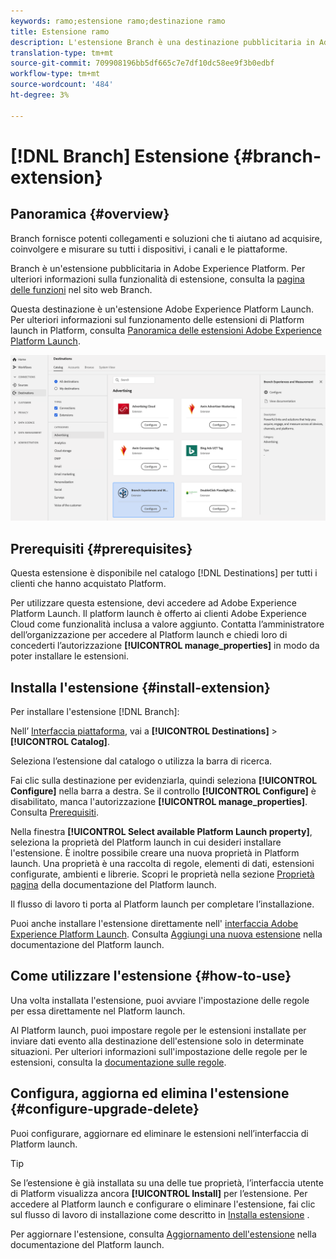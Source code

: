 ```yaml
---
keywords: ramo;estensione ramo;destinazione ramo
title: Estensione ramo
description: L'estensione Branch è una destinazione pubblicitaria in Adobe Experience Platform. Per ulteriori informazioni sulla funzionalità di estensione, consulta la pagina dell'estensione in Adobe Exchange.
translation-type: tm+mt
source-git-commit: 709908196bb5df665c7e7df10dc58ee9f3b0edbf
workflow-type: tm+mt
source-wordcount: '484'
ht-degree: 3%

---
```



# [!DNL Branch] Estensione {#branch-extension}

## Panoramica {#overview}

Branch fornisce potenti collegamenti e soluzioni che ti aiutano ad acquisire, coinvolgere e misurare su tutti i dispositivi, i canali e le piattaforme.

Branch è un&#39;estensione pubblicitaria in Adobe Experience Platform. Per ulteriori informazioni sulla funzionalità di estensione, consulta la [pagina delle funzioni](https://branch.io/features/) nel sito web Branch.

Questa destinazione è un&#39;estensione Adobe Experience Platform Launch. Per ulteriori informazioni sul funzionamento delle estensioni di Platform launch in Platform, consulta [Panoramica delle estensioni Adobe Experience Platform Launch](../launch-extensions/overview.md).

![Estensione ramo](../../assets/catalog/advertising/branch/catalog.png)

## Prerequisiti {#prerequisites}

Questa estensione è disponibile nel catalogo [!DNL Destinations] per tutti i clienti che hanno acquistato Platform.

Per utilizzare questa estensione, devi accedere ad Adobe Experience Platform Launch. Il platform launch è offerto ai clienti Adobe Experience Cloud come funzionalità inclusa a valore aggiunto. Contatta l’amministratore dell’organizzazione per accedere al Platform launch e chiedi loro di concederti l’autorizzazione **[!UICONTROL manage_properties]** in modo da poter installare le estensioni.

## Installa l&#39;estensione {#install-extension}

Per installare l&#39;estensione [!DNL Branch]:

Nell’ [Interfaccia piattaforma](http://platform.adobe.com/), vai a **[!UICONTROL Destinations]** > **[!UICONTROL Catalog]**.

Seleziona l’estensione dal catalogo o utilizza la barra di ricerca.

Fai clic sulla destinazione per evidenziarla, quindi seleziona **[!UICONTROL Configure]** nella barra a destra. Se il controllo **[!UICONTROL Configure]** è disabilitato, manca l&#39;autorizzazione **[!UICONTROL manage_properties]**. Consulta [Prerequisiti](#prerequisites).

Nella finestra **[!UICONTROL Select available Platform Launch property]**, seleziona la proprietà del Platform launch in cui desideri installare l&#39;estensione. È inoltre possibile creare una nuova proprietà in Platform launch. Una proprietà è una raccolta di regole, elementi di dati, estensioni configurate, ambienti e librerie. Scopri le proprietà nella sezione [Proprietà pagina](https://experienceleague.adobe.com/docs/launch/using/reference/admin/companies-and-properties.html#properties-page) della documentazione del Platform launch.

Il flusso di lavoro ti porta al Platform launch per completare l’installazione.

Puoi anche installare l&#39;estensione direttamente nell&#39; [interfaccia Adobe Experience Platform Launch](https://launch.adobe.com/). Consulta [Aggiungi una nuova estensione](https://experienceleague.adobe.com/docs/launch/using/reference/manage-resources/extensions/overview.html?lang=en#add-a-new-extension) nella documentazione del Platform launch.

## Come utilizzare l&#39;estensione {#how-to-use}

Una volta installata l&#39;estensione, puoi avviare l&#39;impostazione delle regole per essa direttamente nel Platform launch.

Al Platform launch, puoi impostare regole per le estensioni installate per inviare dati evento alla destinazione dell&#39;estensione solo in determinate situazioni. Per ulteriori informazioni sull&#39;impostazione delle regole per le estensioni, consulta la [documentazione sulle regole](https://experienceleague.adobe.com/docs/launch/using/reference/manage-resources/rules.html).

## Configura, aggiorna ed elimina l&#39;estensione {#configure-upgrade-delete}

Puoi configurare, aggiornare ed eliminare le estensioni nell’interfaccia di Platform launch.

>[!TIP]
>
>Se l’estensione è già installata su una delle tue proprietà, l’interfaccia utente di Platform visualizza ancora **[!UICONTROL Install]** per l’estensione. Per accedere al Platform launch e configurare o eliminare l&#39;estensione, fai clic sul flusso di lavoro di installazione come descritto in [Installa estensione](#install-extension) .

Per aggiornare l&#39;estensione, consulta [Aggiornamento dell&#39;estensione](https://experienceleague.adobe.com/docs/launch/using/reference/manage-resources/extensions/extension-upgrade.html) nella documentazione del Platform launch.



